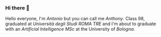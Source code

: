 ### Hi there 👋

<!--
**antonyodamiano/antonyodamiano** is a ✨ _special_ ✨ repository because its `README.md` (this file) appears on your GitHub profile.

Here are some ideas to get you started:

- 🔭 I’m currently working on ...
- 🌱 I’m currently learning ...
- 👯 I’m looking to collaborate on ...
- 🤔 I’m looking for help with ...
- 💬 Ask me about ...
- 📫 How to reach me: ...
- 😄 Pronouns: ...
- ⚡ Fun fact: ...
-->

Hello everyone, I'm *Antonio* but you can call me *Anthony*. Class 98, graduated at *Università degli Studi ROMA TRE* and I'm about to graduate with an *Artificial Intelligence MSc* at the University of *Bologna*.


